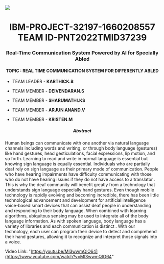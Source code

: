 <a>
 <img src="https://i.postimg.cc/fy5Nhjk1/gallery.png">
</a>

<h1 align="center">IBM-PROJECT-32197-1660208557 TEAM ID-PNT2022TMID37239</h1>
<h3 align="center">Real-Time Communication System Powered by AI for Specially Abled </h3>
<h4 align="center">TOPIC : REAL TIME COMMUNICATION SYSTEM FOR DIFFERENTLY ABLED</h4>


- TEAM LEADER - **KARTHICK.B**

- TEAM MEMBER - **DEIVENDARAN.S**

- TEAM MEMBER - **SHARUMATHI.KS**

- TEAM MEMBER - **ARJUN ANAND.V**

- TEAM MEMBER - **KRISTEN.M**






<h5 align="center"> Abstract</h5>
Human beings can communicate with one another via natural language channels including words and writing, or through body language (gestures) like hand gestures, head gesticulations, facial expressions, lip motion, and so forth. Learning to read and write in normal language is essential but knowing sign language is equally essential. Individuals who are partially deaf rely on sign language as their primary mode of communication. People who have hearing impairments have difficulty communicating with those who do not have hearing issues if they do not have access to a translator . This is why the deaf community will benefit greatly from a technology that understands sign language especially hand gestures. Even though mobile technology is rapidly evolving and becoming incredible, there has been little technological advancement and development for artificial intelligence voice-based smart devices that can assist deaf people in understanding and responding to their body language. When combined with learning algorithms, ubiquitous sensing may be used to integrate all of the body language information. As with spoken language, body language has a variety of libraries and each communication is distinct . With our technology, each user can program their device to detect and comprehend their hand gestures, allowing it to recognize and interpret those signals into a voice.

<a> Video Link: "https://youtu.be/MI3wwmQlO64](https://www.youtube.com/watch?v=MI3wwmQlO64" </a>

